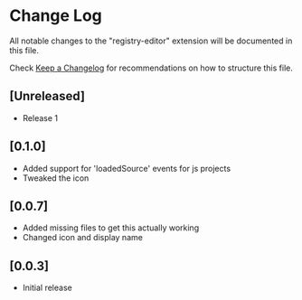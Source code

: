 # Change Log

All notable changes to the "registry-editor" extension will be documented in this file.

Check [Keep a Changelog](http://keepachangelog.com/) for recommendations on how to structure this file.

## [Unreleased]

- Release 1

## [0.1.0]
- Added support for 'loadedSource' events for js projects
- Tweaked the icon

## [0.0.7]
- Added missing files to get this actually working
- Changed icon and display name

## [0.0.3]
- Initial release
